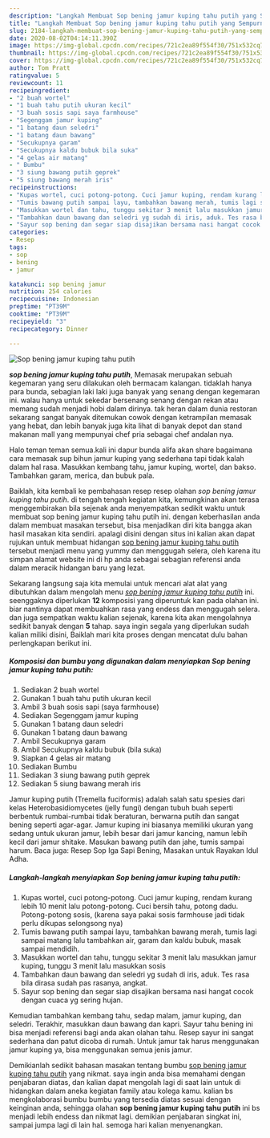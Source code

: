 ```yaml
---
description: "Langkah Membuat Sop bening jamur kuping tahu putih yang Sempurna"
title: "Langkah Membuat Sop bening jamur kuping tahu putih yang Sempurna"
slug: 2184-langkah-membuat-sop-bening-jamur-kuping-tahu-putih-yang-sempurna
date: 2020-08-02T04:14:11.390Z
image: https://img-global.cpcdn.com/recipes/721c2ea89f554f30/751x532cq70/sop-bening-jamur-kuping-tahu-putih-foto-resep-utama.jpg
thumbnail: https://img-global.cpcdn.com/recipes/721c2ea89f554f30/751x532cq70/sop-bening-jamur-kuping-tahu-putih-foto-resep-utama.jpg
cover: https://img-global.cpcdn.com/recipes/721c2ea89f554f30/751x532cq70/sop-bening-jamur-kuping-tahu-putih-foto-resep-utama.jpg
author: Tom Pratt
ratingvalue: 5
reviewcount: 11
recipeingredient:
- "2 buah wortel"
- "1 buah tahu putih ukuran kecil"
- "3 buah sosis sapi saya farmhouse"
- "Segenggam jamur kuping"
- "1 batang daun seledri"
- "1 batang daun bawang"
- "Secukupnya garam"
- "Secukupnya kaldu bubuk bila suka"
- "4 gelas air matang"
- " Bumbu"
- "3 siung bawang putih geprek"
- "5 siung bawang merah iris"
recipeinstructions:
- "Kupas wortel, cuci potong-potong. Cuci jamur kuping, rendam kurang lebih 10 menit lalu potong-potong. Cuci bersih tahu, potong dadu. Potong-potong sosis, (karena saya pakai sosis farmhouse jadi tidak perlu dikupas selongsong nya)"
- "Tumis bawang putih sampai layu, tambahkan bawang merah, tumis lagi sampai matang lalu tambahkan air, garam dan kaldu bubuk, masak sampai mendidih."
- "Masukkan wortel dan tahu, tunggu sekitar 3 menit lalu masukkan jamur kuping, tunggu 3 menit lalu masukkan sosis"
- "Tambahkan daun bawang dan seledri yg sudah di iris, aduk. Tes rasa bila dirasa sudah pas rasanya, angkat."
- "Sayur sop bening dan segar siap disajikan bersama nasi hangat cocok dengan cuaca yg sering hujan."
categories:
- Resep
tags:
- sop
- bening
- jamur

katakunci: sop bening jamur 
nutrition: 254 calories
recipecuisine: Indonesian
preptime: "PT39M"
cooktime: "PT39M"
recipeyield: "3"
recipecategory: Dinner

---
```



![Sop bening jamur kuping tahu putih](https://img-global.cpcdn.com/recipes/721c2ea89f554f30/751x532cq70/sop-bening-jamur-kuping-tahu-putih-foto-resep-utama.jpg)

<b><i>sop bening jamur kuping tahu putih</i></b>, Memasak merupakan sebuah kegemaran yang seru dilakukan oleh bermacam kalangan. tidaklah hanya para bunda, sebagian laki laki juga banyak yang senang dengan kegemaran ini. walau hanya untuk sekedar bersenang senang dengan rekan atau memang sudah menjadi hobi dalam dirinya. tak heran dalam dunia restoran sekarang sangat banyak ditemukan cowok dengan ketrampilan memasak yang hebat, dan lebih banyak juga kita lihat di banyak depot dan stand makanan mall yang mempunyai chef pria sebagai chef andalan nya.

Halo teman teman semua.kali ini dapur bunda alifa akan share bagaimana cara memasak sup bihun jamur kuping yang sederhana tapi tidak kalah dalam hal rasa. Masukkan kembang tahu, jamur kuping, wortel, dan bakso. Tambahkan garam, merica, dan bubuk pala.

Baiklah, kita kembali ke pembahasan resep resep olahan <i>sop bening jamur kuping tahu putih</i>. di tengah tengah kegiatan kita, kemungkinan akan terasa menggembirakan bila sejenak anda menyempatkan sedikit waktu untuk membuat sop bening jamur kuping tahu putih ini. dengan keberhasilan anda dalam membuat masakan tersebut, bisa menjadikan diri kita bangga akan hasil masakan kita sendiri. apalagi disini dengan situs ini kalian akan dapat rujukan untuk membuat hidangan <u>sop bening jamur kuping tahu putih</u> tersebut menjadi menu yang yummy dan menggugah selera, oleh karena itu simpan alamat website ini di hp anda sebagai sebagian referensi anda dalam meracik hidangan baru yang lezat.


Sekarang langsung saja kita memulai untuk mencari alat alat yang dibutuhkan dalam mengolah menu <u><i>sop bening jamur kuping tahu putih</i></u> ini. seenggaknya diperlukan <b>12</b> komposisi yang diperuntuk kan pada olahan ini. biar nantinya dapat membuahkan rasa yang endess dan menggugah selera. dan juga sempatkan waktu kalian sejenak, karena kita akan mengolahnya sedikit banyak dengan <b>5</b> tahap. saya ingin segala yang diperlukan sudah kalian miliki disini, Baiklah mari kita proses dengan mencatat dulu bahan perlengkapan berikut ini.

<!--inarticleads1-->

##### Komposisi dan bumbu yang digunakan dalam menyiapkan Sop bening jamur kuping tahu putih:

1. Sediakan 2 buah wortel
1. Gunakan 1 buah tahu putih ukuran kecil
1. Ambil 3 buah sosis sapi (saya farmhouse)
1. Sediakan Segenggam jamur kuping
1. Gunakan 1 batang daun seledri
1. Gunakan 1 batang daun bawang
1. Ambil Secukupnya garam
1. Ambil Secukupnya kaldu bubuk (bila suka)
1. Siapkan 4 gelas air matang
1. Sediakan  Bumbu
1. Sediakan 3 siung bawang putih geprek
1. Sediakan 5 siung bawang merah iris


Jamur kuping putih (Tremella fuciformis) adalah salah satu spesies dari kelas Heterobasidiomycetes (jelly fungi) dengan tubuh buah seperti berbentuk rumbai-rumbai tidak beraturan, berwarna putih dan sangat bening seperti agar-agar. Jamur kuping ini biasanya memiliki ukuran yang sedang untuk ukuran jamur, lebih besar dari jamur kancing, namun lebih kecil dari jamur shitake. Masukan bawang putih dan jahe, tumis sampai harum. Baca juga: Resep Sop Iga Sapi Bening, Masakan untuk Rayakan Idul Adha. 

<!--inarticleads2-->

##### Langkah-langkah menyiapkan Sop bening jamur kuping tahu putih:

1. Kupas wortel, cuci potong-potong. Cuci jamur kuping, rendam kurang lebih 10 menit lalu potong-potong. Cuci bersih tahu, potong dadu. Potong-potong sosis, (karena saya pakai sosis farmhouse jadi tidak perlu dikupas selongsong nya)
1. Tumis bawang putih sampai layu, tambahkan bawang merah, tumis lagi sampai matang lalu tambahkan air, garam dan kaldu bubuk, masak sampai mendidih.
1. Masukkan wortel dan tahu, tunggu sekitar 3 menit lalu masukkan jamur kuping, tunggu 3 menit lalu masukkan sosis
1. Tambahkan daun bawang dan seledri yg sudah di iris, aduk. Tes rasa bila dirasa sudah pas rasanya, angkat.
1. Sayur sop bening dan segar siap disajikan bersama nasi hangat cocok dengan cuaca yg sering hujan.


Kemudian tambahkan kembang tahu, sedap malam, jamur kuping, dan seledri. Terakhir, masukkan daun bawang dan kapri. Sayur tahu bening ini bisa menjadi referensi bagi anda akan olahan tahu. Resep sayur ini sangat sederhana dan patut dicoba di rumah. Untuk jamur tak harus menggunakan jamur kuping ya, bisa menggunakan semua jenis jamur. 

Demikianlah sedikit bahasan masakan tentang bumbu <u>sop bening jamur kuping tahu putih</u> yang nikmat. saya ingin anda bisa memahami dengan penjabaran diatas, dan kalian dapat mengolah lagi di saat lain untuk di hidangkan dalam aneka kegiatan family atau kolega kamu. kalian bs mengkolaborasi bumbu bumbu yang tersedia diatas sesuai dengan keinginan anda, sehingga olahan <b>sop bening jamur kuping tahu putih</b> ini bs menjadi lebih endess dan nikmat lagi. demikian penjabaran singkat ini, sampai jumpa lagi di lain hal. semoga hari kalian menyenangkan.
